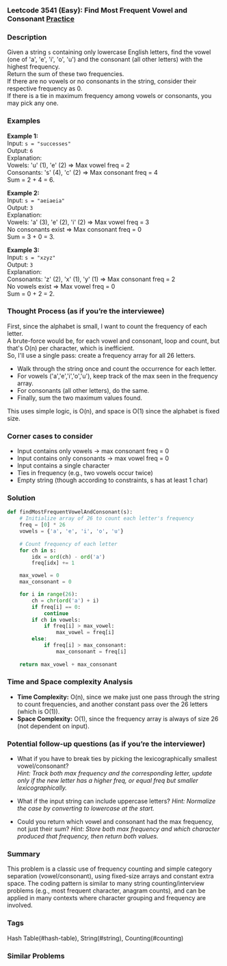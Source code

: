 ### Leetcode 3541 (Easy): Find Most Frequent Vowel and Consonant [Practice](https://leetcode.com/problems/find-most-frequent-vowel-and-consonant)

### Description  
Given a string `s` containing only lowercase English letters, find the vowel (one of 'a', 'e', 'i', 'o', 'u') and the consonant (all other letters) with the highest frequency.  
Return the sum of these two frequencies.  
If there are no vowels or no consonants in the string, consider their respective frequency as 0.  
If there is a tie in maximum frequency among vowels or consonants, you may pick any one.

### Examples  

**Example 1:**  
Input: `s = "successes"`  
Output: `6`  
Explanation:  
Vowels: 'u' (1), 'e' (2) ⇒ Max vowel freq = 2  
Consonants: 's' (4), 'c' (2) ⇒ Max consonant freq = 4  
Sum = 2 + 4 = 6.

**Example 2:**  
Input: `s = "aeiaeia"`  
Output: `3`  
Explanation:  
Vowels: 'a' (3), 'e' (2), 'i' (2) ⇒ Max vowel freq = 3  
No consonants exist ⇒ Max consonant freq = 0  
Sum = 3 + 0 = 3.

**Example 3:**  
Input: `s = "xzyz"`  
Output: `3`  
Explanation:  
Consonants: 'z' (2), 'x' (1), 'y' (1) ⇒ Max consonant freq = 2  
No vowels exist ⇒ Max vowel freq = 0  
Sum = 0 + 2 = 2.

### Thought Process (as if you’re the interviewee)  
First, since the alphabet is small, I want to count the frequency of each letter.  
A brute-force would be, for each vowel and consonant, loop and count, but that's O(n) per character, which is inefficient.  
So, I'll use a single pass: create a frequency array for all 26 letters.

- Walk through the string once and count the occurrence for each letter.
- For vowels ('a','e','i','o','u'), keep track of the max seen in the frequency array.
- For consonants (all other letters), do the same.
- Finally, sum the two maximum values found.

This uses simple logic, is O(n), and space is O(1) since the alphabet is fixed size.

### Corner cases to consider  
- Input contains only vowels → max consonant freq = 0  
- Input contains only consonants → max vowel freq = 0  
- Input contains a single character  
- Ties in frequency (e.g., two vowels occur twice)  
- Empty string (though according to constraints, s has at least 1 char)

### Solution

```python
def findMostFrequentVowelAndConsonant(s):
    # Initialize array of 26 to count each letter's frequency
    freq = [0] * 26
    vowels = {'a', 'e', 'i', 'o', 'u'}
    
    # Count frequency of each letter
    for ch in s:
        idx = ord(ch) - ord('a')
        freq[idx] += 1

    max_vowel = 0
    max_consonant = 0

    for i in range(26):
        ch = chr(ord('a') + i)
        if freq[i] == 0:
            continue
        if ch in vowels:
            if freq[i] > max_vowel:
                max_vowel = freq[i]
        else:
            if freq[i] > max_consonant:
                max_consonant = freq[i]
    
    return max_vowel + max_consonant
```

### Time and Space complexity Analysis  

- **Time Complexity:** O(n), since we make just one pass through the string to count frequencies, and another constant pass over the 26 letters (which is O(1)).
- **Space Complexity:** O(1), since the frequency array is always of size 26 (not dependent on input).

### Potential follow-up questions (as if you’re the interviewer)  

- What if you have to break ties by picking the lexicographically smallest vowel/consonant?  
  *Hint: Track both max frequency and the corresponding letter, update only if the new letter has a higher freq, or equal freq but smaller lexicographically.*

- What if the input string can include uppercase letters?
  *Hint: Normalize the case by converting to lowercase at the start.*

- Could you return which vowel and consonant had the max frequency, not just their sum?
  *Hint: Store both max frequency and which character produced that frequency, then return both values.*

### Summary
This problem is a classic use of frequency counting and simple category separation (vowel/consonant), using fixed-size arrays and constant extra space. The coding pattern is similar to many string counting/interview problems (e.g., most frequent character, anagram counts), and can be applied in many contexts where character grouping and frequency are involved.

### Tags
Hash Table(#hash-table), String(#string), Counting(#counting)

### Similar Problems
